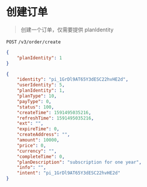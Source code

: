 # 创建订单

> 创建一个订单，仅需要提供 planIdentity

```POST```
```/v3/order/create```
```json
{
	"planIdentity": 1
}
```

```json
{
    "identity": "pi_1GrDl9AT65Y3dESC22hvHE2d",
    "userIdentity": 5,
    "planIdentity": 1,
    "planType": 10,
    "payType": 0,
    "status": 100,
    "createTime": 1591495035216,
    "refreshTime": 1591495035216,
    "ext": "",
    "expireTime": 0,
    "createAddress": "",
    "amount": 10000,
    "price": 0,
    "currency": "",
    "completeTime": 0,
    "planDescription": "subscription for one year",
    "info": "",
    "intent": "pi_1GrDl9AT65Y3dESC22hvHE2d"
}
```
